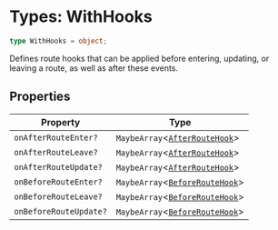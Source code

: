 # Types: WithHooks

```ts
type WithHooks = object;
```

Defines route hooks that can be applied before entering, updating, or leaving a route, as well as after these events.

## Properties

| Property | Type |
| ------ | ------ |
| <a id="onafterrouteenter"></a> `onAfterRouteEnter?` | `MaybeArray`\<[`AfterRouteHook`](AfterRouteHook.md)\> |
| <a id="onafterrouteleave"></a> `onAfterRouteLeave?` | `MaybeArray`\<[`AfterRouteHook`](AfterRouteHook.md)\> |
| <a id="onafterrouteupdate"></a> `onAfterRouteUpdate?` | `MaybeArray`\<[`AfterRouteHook`](AfterRouteHook.md)\> |
| <a id="onbeforerouteenter"></a> `onBeforeRouteEnter?` | `MaybeArray`\<[`BeforeRouteHook`](BeforeRouteHook.md)\> |
| <a id="onbeforerouteleave"></a> `onBeforeRouteLeave?` | `MaybeArray`\<[`BeforeRouteHook`](BeforeRouteHook.md)\> |
| <a id="onbeforerouteupdate"></a> `onBeforeRouteUpdate?` | `MaybeArray`\<[`BeforeRouteHook`](BeforeRouteHook.md)\> |
